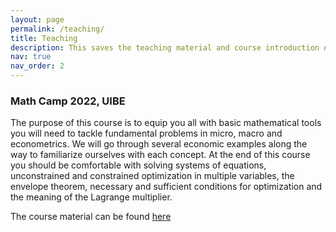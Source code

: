 ```yaml
---
layout: page
permalink: /teaching/
title: Teaching
description: This saves the teaching material and course introduction #Materials for courses you taught. Replace this text with your description.
nav: true
nav_order: 2
---
```





### Math Camp 2022, UIBE 

The purpose of this course is to equip you all with basic mathematical tools you will need to tackle
fundamental problems in micro, macro and econometrics. We will go through several economic
examples along the way to familiarize ourselves with each concept. At the end of this course you
should be comfortable with solving systems of equations, unconstrained and constrained optimization
in multiple variables, the envelope theorem, necessary and sufficient conditions for optimization
and the meaning of the Lagrange multiplier.

The course material can be found [here](https://github.com/guoxuanma/math_camp)
